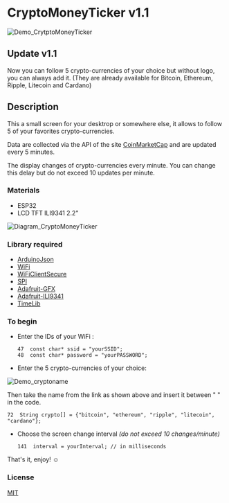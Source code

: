# CryptoMoneyTicker v1.1

![Demo_CrytptoMoneyTicker](https://github.com/mnett0/CryptoMoneyTicker/blob/master/medias/cryptoticker.gif)

## Update v1.1

Now you can follow 5 crypto-currencies of your choice but without logo, you can always add it. (They are already available for Bitcoin, Ethereum, Ripple, Litecoin and Cardano)

## Description

This a small screen for your desktrop or somewhere else, it allows to follow 5 of your favorites crypto-currencies.

Data are collected via the API of the site [CoinMarketCap](https://coinmarketcap.com) and are updated every 5 minutes.

The display changes of crypto-currencies every minute. You can change this delay but do not exceed 10 updates per minute.

### Materials

* ESP32
* LCD TFT ILI9341 2.2"

![Diagram_CryptoMoneyTicker](https://github.com/mnett0/CryptoMoneyTicker/blob/master/medias/Schema_Cryptho_Ticker.jpg)

### Library required

* [ArduinoJson](https://github.com/bblanchon/ArduinoJson)
* [WiFi](https://github.com/espressif/arduino-esp32/tree/master/libraries/WiFi)
* [WiFiClientSecure](https://github.com/espressif/arduino-esp32/tree/master/libraries/WiFiClientSecure)
* [SPI](https://github.com/espressif/arduino-esp32/tree/master/libraries/SPI)
* [Adafruit-GFX](https://github.com/adafruit/Adafruit-GFX-Library)
* [Adafruit-ILI9341](https://github.com/adafruit/Adafruit_ILI9341)
* [TimeLib](https://github.com/PaulStoffregen/Time)

### To begin

* Enter the IDs of your WiFi :

      47  const char* ssid = "yourSSID";
      48  const char* password = "yourPASSWORD";

* Enter the 5 crypto-currencies of your choice:

![Demo_cryptoname](https://github.com/mnett0/CryptoMoneyTicker/blob/master/medias/cryptoname.gif)

Then take the name from the link as shown above and insert it between " " in the code.

    72  String crypto[] = {"bitcoin", "ethereum", "ripple", "litecoin", "cardano"};

* Choose the screen change interval *(do not exceed 10 changes/minute)*

      141  interval = yourInterval; // in milliseconds

That's it, enjoy! :relaxed:

### License

[MIT](https://github.com/mnett0/CryptoMoneyTicker/blob/master/LICENSE.md)
